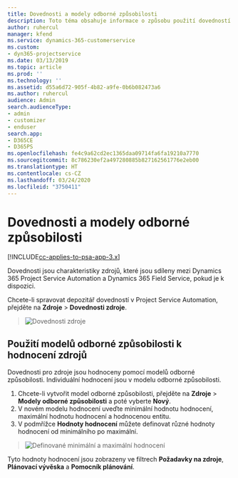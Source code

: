 ```yaml
---
title: Dovednosti a modely odborné způsobilosti
description: Toto téma obsahuje informace o způsobu použití dovedností a modelů odborné způsobilosti.
author: ruhercul
manager: kfend
ms.service: dynamics-365-customerservice
ms.custom:
- dyn365-projectservice
ms.date: 03/13/2019
ms.topic: article
ms.prod: ''
ms.technology: ''
ms.assetid: d55a6d72-905f-4b82-a9fe-0b6b082473a6
ms.author: ruhercul
audience: Admin
search.audienceType:
- admin
- customizer
- enduser
search.app:
- D365CE
- D365PS
ms.openlocfilehash: fe4c9a62cd2ec1365daa09714fa6fa19210a7770
ms.sourcegitcommit: 8c786230ef2a497280885b827162561776e2eb00
ms.translationtype: HT
ms.contentlocale: cs-CZ
ms.lasthandoff: 03/24/2020
ms.locfileid: "3750411"
---
```

# <a name="skills-and-proficiency-models"></a>Dovednosti a modely odborné způsobilosti

[!INCLUDE[cc-applies-to-psa-app-3.x](../includes/cc-applies-to-psa-app-3x.md)]

Dovednosti jsou charakteristiky zdrojů, které jsou sdíleny mezi Dynamics 365 Project Service Automation a Dynamics 365 Field Service, pokud je k dispozici. 

Chcete-li spravovat depozitář dovedností v Project Service Automation, přejděte na **Zdroje** \> **Dovednosti zdroje**. 

> ![Dovednosti zdroje](media/Resource-Management-image84.png)

## <a name="use-proficiency-models-to-rate-resources"></a>Použití modelů odborné způsobilosti k hodnocení zdrojů

Dovednosti pro zdroje jsou hodnoceny pomocí modelů odborné způsobilosti. Individuální hodnocení jsou v modelu odborné způsobilosti. 

1. Chcete-li vytvořit model odborné způsobilosti, přejděte na **Zdroje** \> **Modely odborné způsobilosti** a poté vyberte **Nový**.
2. V novém modelu hodnocení uveďte minimální hodnotu hodnocení, maximální hodnotu hodnocení a hodnocenou entitu.
3. V podmřížce **Hodnoty hodnocení** můžete definovat různé hodnoty hodnocení od minimálního po maximální.

> ![Definované minimální a maximální hodnocení](media/Resource-Management-image85.png)

Tyto hodnoty hodnocení jsou zobrazeny ve filtrech **Požadavky na zdroje**, **Plánovací vývěska** a **Pomocník plánování**.
